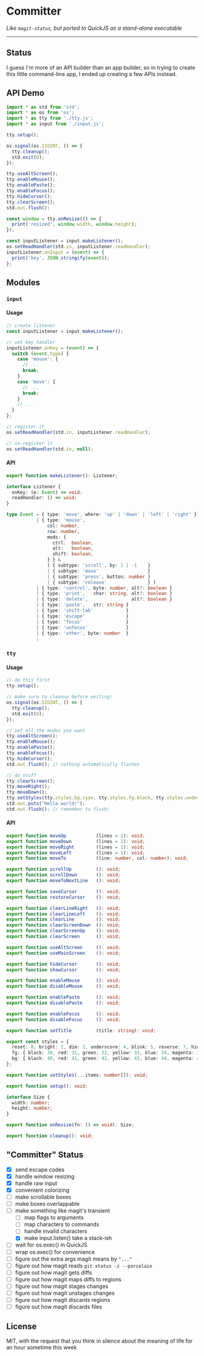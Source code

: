 Committer
=========

*Like `magit-status`, but ported to QuickJS as a stand-alone executable*

---

## Status

I guess I'm more of an API builder than an app builder, so in trying to create this little command-line app, I ended up creating a few APIs instead.

## API Demo

```typescript
import * as std from 'std';
import * as os from 'os';
import * as tty from './tty.js';
import * as input from './input.js';

tty.setup();

os.signal(os.SIGINT, () => {
  tty.cleanup();
  std.exit(0);
});

tty.useAltScreen();
tty.enableMouse();
tty.enablePaste();
tty.enableFocus();
tty.hideCursor();
tty.clearScreen();
std.out.flush();

const window = tty.onResize(() => {
  print('resized', window.width, window.height);
});

const inputListener = input.makeListener();
os.setReadHandler(std.in, inputListener.readHandler);
inputListener.onInput = (event) => {
  print('key', JSON.stringify(event));
};
```

## Modules

### `input`

#### Usage

```typescript
// create listener
const inputListener = input.makeListener();

// set key handler
inputListener.onKey = (event) => {
  switch (event.type) {
    case 'mouse': {
      // ...
      break;
    }
    case 'move': {
      // ...
      break;
    }
    // ...
  }
};

// register it
os.setReadHandler(std.in, inputListener.readHandler);

// un-register it
os.setReadHandler(std.in, null);
```

#### API

```typescript
export function makeListener(): Listener;

interface Listener {
  onKey: (e: Event) => void;
  readHandler: () => void;
}

type Event = { type: 'move', where: 'up' | 'down' | 'left' | 'right' }
           | { type: 'mouse',
               col: number,
               row: number,
               mods: {
                 ctrl:  boolean,
                 alt:   boolean,
                 shift: boolean,
               } } &
               ( { subtype: 'scroll', by: 1 | -1    }
               | { subtype: 'move'                  }
               | { subtype: 'press', button: number }
               | { subtype: 'release'               } )
           | { type: 'control', byte: number, alt?: boolean }
           | { type: 'print',   char: string, alt?: boolean }
           | { type: 'delete',                alt?: boolean }
           | { type: 'paste',   str: string }
           | { type: 'shift-tab'            }
           | { type: 'escape'               }
           | { type: 'focus'                }
           | { type: 'unfocus'              }
           | { type: 'other', byte: number  }
           ;
```

### `tty`

#### Usage

```typescript
// do this first
tty.setup();

// make sure to cleanup before exiting!
os.signal(os.SIGINT, () => {
  tty.cleanup();
  std.exit(0);
});

// set all the modes you want
tty.useAltScreen();
tty.enableMouse();
tty.enablePaste();
tty.enableFocus();
tty.hideCursor();
std.out.flush(); // nothing automatically flushes

// do stuff
tty.clearScreen();
tty.moveRight();
tty.moveDown();
tty.setStyles(tty.styles.bg.cyan, tty.styles.fg.black, tty.styles.underscore);
std.out.puts("Hello world!");
std.out.flush(); // remember to flush!
```

#### API

```typescript
export function moveUp           (lines = 1): void;
export function moveDown         (lines = 1): void;
export function moveRight        (lines = 1): void;
export function moveLeft         (lines = 1): void;
export function moveTo           (line: number, col: number): void;

export function scrollUp         (): void;
export function scrollDown       (): void;
export function moveToNextLine   (): void;

export function saveCursor       (): void;
export function restoreCursor    (): void;

export function clearLineRight   (): void;
export function clearLineLeft    (): void;
export function clearLine        (): void;
export function clearScreenDown  (): void;
export function clearScreenUp    (): void;
export function clearScreen      (): void;

export function useAltScreen     (): void;
export function useMainScreen    (): void;

export function hideCursor       (): void;
export function showCursor       (): void;

export function enableMouse      (): void;
export function disableMouse     (): void;

export function enablePaste      (): void;
export function disablePaste     (): void;

export function enableFocus      (): void;
export function disableFocus     (): void;

export function setTitle         (title: string): void;

export const styles = {
  reset: 0, bright: 1, dim: 2, underscore: 4, blink: 5, reverse: 7, hidden: 8,
  fg: { black: 30, red: 31, green: 32, yellow: 33, blue: 34, magenta: 35, cyan: 36, white: 37, },
  bg: { black: 40, red: 41, green: 42, yellow: 43, blue: 44, magenta: 45, cyan: 46, white: 47, },
};

export function setStyles(...items: number[]): void;

export function setup(): void;

interface Size {
  width: number;
  height: number;
}

export function onResize(fn: () => void): Size;

export function cleanup(): void;
```

## "Committer" Status

- [x] send escape codes
- [x] handle window resizing
- [x] handle raw input
- [x] convenient colorizing
- [ ] make scrollable boxes
- [ ] make boxes overlappable
- [ ] make something like magit's transient
  - [ ] map flags to arguments
  - [ ] map characters to commands
  - [ ] handle invalid characters
  - [x] make input.listen() take a stack-ish
- [ ] wait for os.exec() in QuickJS
- [ ] wrap os.exec() for convenience
- [ ] figure out the extra args magit means by `"..."`
- [ ] figure out how magit reads `git status -z --porcelain`
- [ ] figure out how magit gets diffs
- [ ] figure out how magit maps diffs to regions
- [ ] figure out how magit stages changes
- [ ] figure out how magit unstages changes
- [ ] figure out how magit discards regions
- [ ] figure out how magit discards files

## License

MIT, with the request that you think in silence about the meaning of life for an hour sometime this week
